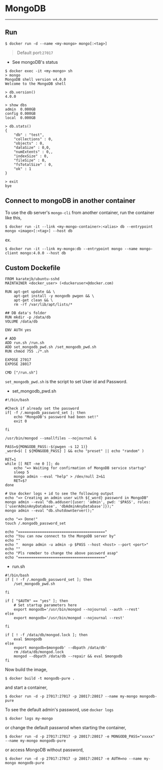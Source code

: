 # MongoDB
---

## Run

```
$ docker run -d --name <my-mongo> mongo[:<tag>]
```

> Default port:`27017`

- See mongoDB's status

```
$ docker exec -it <my-mongo> sh
> mongo
MongoDB shell version v4.0.0
Welcome to the MongoDB shell

> db.version()
4.0.0

> show dbs
admin  0.000GB
config 0.000GB
local  0.000GB

> db.stats()
{
    "db" : "test",
    "collections" : 0,
    "objects" : 0,
    "dataSize" : 0,0,
    "numExtents" : 0,,
    "indexSize" : 0,
    "fileSize" : 0,
    "fsTotalSize" : 0,
    "ok" : 1
}

> exit
bye
```

## Connect to mongoDB in another container

To use the db server's `mongo-cli` from another container, run the container like this,

```
$ docker run -it --link <my-mongo-container>:<alias> db --entrypoint mongo <image>[:<tag>] --host db
```

ex.
```
$ docker run -it --link my-mongo:db --entrypoint mongo --name mongo-client mongo:4.0.0 --host db
```


## Custom Dockefile

```
FROM karatejb/ubuntu-sshd
MAINTAINER <docker_user> (<duckeruser>@docker.com)

RUN apt-get update && \
    apt-get install -y mongodb pwgen && \
    apt-get clean && \
    rm -rf /var/lib/apt/lists/*

## DB data's folder
RUN mkdir -p /data/db
VOLUME /data/db

ENV AUTH yes

# ADD
ADD run.sh /run.sh
ADD set_mongodb_pwd.sh /set_mongodb_pwd.sh
RUN chmod 755 ./*.sh

EXPOSE 27017
EXPOSE 28017

CMD ["/run.sh"]
```

`set_mongodb_pwd.sh` is the script to set User id and Password.


* set_mongodb_pwd.sh

```
#!/bin/bash

#Check if already set the password
if[ -f /.mongodb_password_set ]; then
    echo "MongoDB's password had been set!"
    exit 0

fi

/usr/bin/mongod --smallfiles --nojournal &

PASS=${MONGODB_PASS:-$(pwgen -s 12 1)}
_word=$( [ ${MONGODB_PASS} ] && echo "preset" || echo "random" )

RET=1
while [[ RET -ne 0 ]]; do
    echo "=> Waiting for confirmation of MongoDB service startup"
    sleep 5
    mongo admin --eval "help" > /dev/null 2>&1
    RET=$?
done

# Use docker logs + id to see the following output
echo "=> Creating an admin user with ${_word} password in MongoDB"
mongo admin --eval "db.adduser({user: 'admin', pwd: '$PASS', roles: ['userAdminAnyDatabase', 'dbAdminAnyDatabase']});"
mongo admin --eval "db.shutdownServer();"

echo "=> Done!"
touch /.mongodb_password_set

echo "========================================"
echo "You can now connect to the MongoDB server by"
echo ""
echo "  mongo admin -u admin -p $PASS --host <host> --port <port>"
echo ""
echo "Pls remeber to change the above password asap"
echo "========================================"
```

* run.sh

```
#!/bin/bash
if [ ! -f /.mongodb_password_set ]; then
    /set_mongodb_pwd.sh

fi

if [ "$AUTH" == "yes" ]; then
    # Set startup parameters here
    export mongodb='/usr/bin/mongod --nojournal --auth --rest'
else
    export mongodb='/usr/bin/mongod --nojournal --rest' 

fi

if [ ! -f /data/db/mongod.lock ]; then
    eval $mongodb
else
    export mongodb=$mongodb' --dbpath /data/db'
    rm /data/db/mongod.lock
    mongod --dbpath /data/db --repair && eval $mongodb
fi
```

Now build the image,

```
$ docker build -t mongodb-pure .
```

and start a container,

```
$ docker run -d -p 27017:27017 -p 28017:28017 --name my-mongo mongodb-pure
```

To see the default admin's password, use `docker logs`

```
$ docker logs my-mongo
```

or change the default passwrod when starting the container,

```
$ docker run -d -p 27017:27017 -p 28017:28017 -e MONGODB_PASS="xxxxx" --name my-mongo mongodb-pure
```

or access MongoDB without password,

```
$ docker run -d -p 27017:27017 -p 28017:28017 -e AUTH=no --name my-mongo mongodb-pure
```


